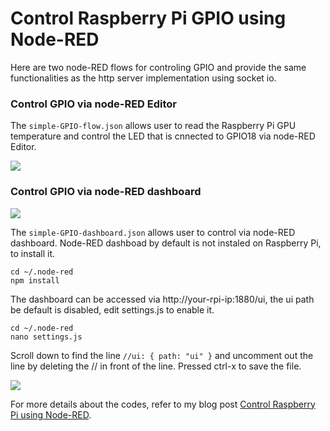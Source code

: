 # Control Raspberry Pi GPIO using Node-RED

Here are two node-RED flows for controling GPIO and provide the same functionalities as the http server implementation using socket io.

### Control GPIO via node-RED Editor

The `simple-GPIO-flow.json` allows user to read the Raspberry Pi GPU temperature and control the LED that is cnnected to GPIO18 via node-RED Editor.

[![](https://github.com/e-tinkers/simple_httpserver/blob/master/examples%20using%20node-RED/images/simple_gpio_flow.png)](https://github.com/e-tinkers/simple_httpserver/blob/master/examples%20using%20node-RED/images/simple_gpio_flow.png)

### Control GPIO via node-RED dashboard

[![](https://github.com/e-tinkers/simple_httpserver/blob/master/examples%20using%20node-RED/images/simple_gpio_dashboard_flow.png)](https://github.com/e-tinkers/simple_httpserver/blob/master/examples%20using%20node-RED/images/simple_gpio_dashboard_flow.png)

The `simple-GPIO-dashboard.json` allows user to control via node-RED dashboard. Node-RED dashboad by default is not instaled on Raspberry Pi, to install it.

    cd ~/.node-red
    npm install

The dashboard can be accessed via http://your-rpi-ip:1880/ui, the ui path be default is disabled, edit settings.js to enable it.

    cd ~/.node-red
    nano settings.js

Scroll down to find the line `//ui: { path: "ui" }` and uncomment out the line by deleting the // in front of the line. Pressed ctrl-x to save the file.

[![](https://github.com/e-tinkers/simple_httpserver/blob/master/examples%20using%20node-RED/images/simple_GPIO_dashboard.png)](https://github.com/e-tinkers/simple_httpserver/blob/master/examples%20using%20node-RED/images/simple_GPIO_dashboard.png)

For more details about the codes, refer to my blog post [Control Raspberry Pi using Node-RED](https://www.e-tinkers.com/2019/02/control-raspberry-pi-gpio-using-node-red/).
